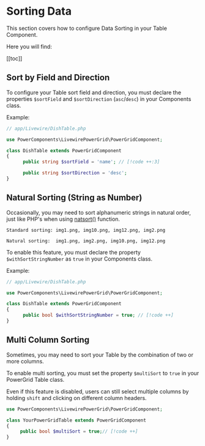 # Sorting Data

This section covers how to configure Data Sorting in your Table Component.

Here you will find:

[[toc]]

## Sort by Field and Direction

To configure your Table sort field and direction, you must declare the properties `$sortField` and `$sortDirection` (`asc`/`desc`) in your Components class.

Example:

```php
// app/Livewire/DishTable.php

use PowerComponents\LivewirePowerGrid\PowerGridComponent;

class DishTable extends PowerGridComponent
{
      public string $sortField = 'name'; // [!code ++:3]

      public string $sortDirection = 'desc';
}
```

## Natural Sorting (String as Number)

Occasionally, you may need to sort alphanumeric strings in natural order, just like PHP's when using [natsort()](https://www.php.net/manual/en/function.natsort.php) function.

```plain
Standard sorting: img1.png, img10.png, img12.png, img2.png

Natural sorting:  img1.png, img2.png, img10.png, img12.png
```

To enable this feature, you must declare the property `$withSortStringNumber` as `true` in your Components class.

Example:

```php
// app/Livewire/DishTable.php

use PowerComponents\LivewirePowerGrid\PowerGridComponent;

class DishTable extends PowerGridComponent
{
      public bool $withSortStringNumber = true; // [!code ++]
}
```

## Multi Column Sorting

Sometimes, you may need to sort your Table by the combination of two or more columns.

To enable multi sorting, you must set the property `$multiSort` to `true` in your PowerGrid Table class.

Even if this feature is disabled, users can still select multiple columns by holding `shift` and clicking on different column headers.

```php
use PowerComponents\LivewirePowerGrid\PowerGridComponent;

class YourPowerGridTable extends PowerGridComponent
{
     public bool $multiSort = true;// [!code ++]
}
```
